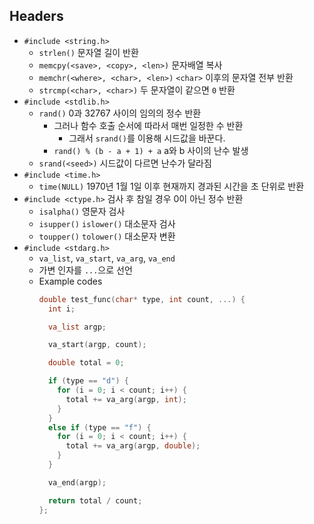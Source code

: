 ## Headers

- `#include <string.h>`
  - `strlen()` 문자열 길이 반환
  - `memcpy(<save>, <copy>, <len>)` 문자배열 복사
  - `memchr(<where>, <char>, <len>)` `<char>` 이후의 문자열 전부 반환
  - `strcmp(<char>, <char>)` 두 문자열이 같으면 `0` 반환
- `#include <stdlib.h>`
  - `rand()` 0과 32767 사이의 임의의 정수 반환
    - 그러나 함수 호출 순서에 따라서 매번 일정한 수 반환
      - 그래서 `srand()`를 이용해 시드값을 바꾼다.
    - `rand() % (b - a + 1) + a` a와 b 사이의 난수 발생
  - `srand(<seed>)` 시드값이 다르면 난수가 달라짐
- `#include <time.h>`
  - `time(NULL)` 1970년 1월 1일 이후 현재까지 경과된 시간을 초 단위로 반환
- `#include <ctype.h>` 검사 후 참일 경우 0이 아닌 정수 반환
  - `isalpha()` 영문자 검사
  - `isupper()` `islower()` 대소문자 검사
  - `toupper()` `tolower()` 대소문자 변환
- `#include <stdarg.h>`
  - `va_list`, `va_start`, `va_arg`, `va_end`
  - 가변 인자를 `...`으로 선언
  - Example codes
    ```c
    double test_func(char* type, int count, ...) {
      int i;

      va_list argp;

      va_start(argp, count);

      double total = 0;

      if (type == "d") {
        for (i = 0; i < count; i++) {
          total += va_arg(argp, int);
        }
      }
      else if (type == "f") {
        for (i = 0; i < count; i++) {
          total += va_arg(argp, double);
        }
      }

      va_end(argp);

      return total / count;
    };
    ```
